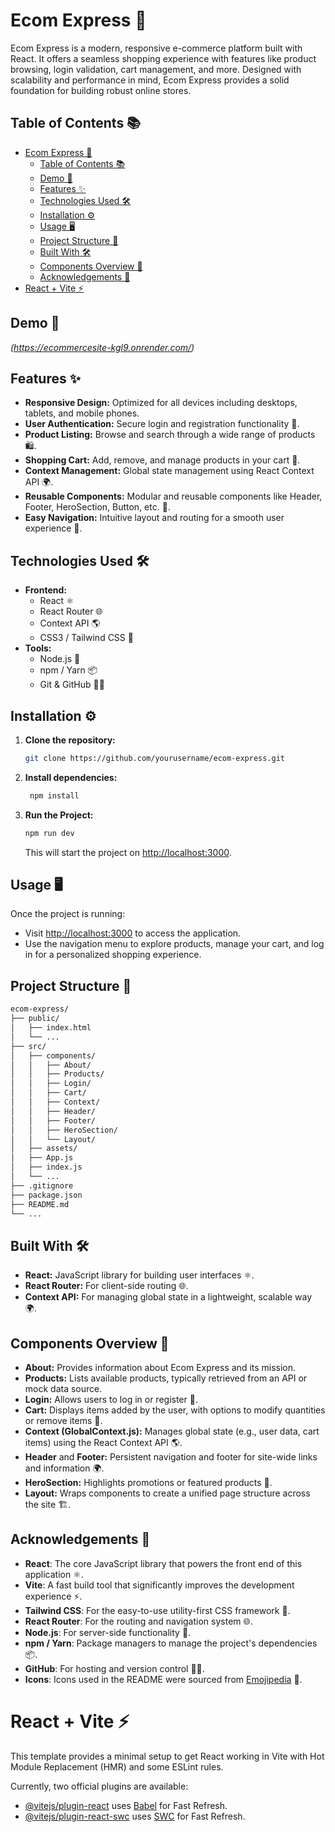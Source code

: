 
# Ecom Express 🛒

Ecom Express is a modern, responsive e-commerce platform built with React. It offers a seamless shopping experience with features like product browsing, login validation, cart management, and more. Designed with scalability and performance in mind, Ecom Express provides a solid foundation for building robust online stores.

## Table of Contents 📚
- [Ecom Express 🛒](#ecom-express-)
  - [Table of Contents 📚](#table-of-contents-)
  - [Demo 🎥](#demo-)
  - [Features ✨](#features-)
  - [Technologies Used 🛠️](#technologies-used-️)
  - [Installation ⚙️](#installation-️)
  - [Usage 🖥️](#usage-️)
  - [Project Structure 📁](#project-structure-)
  - [Built With 🛠️](#built-with-️)
  - [Components Overview 🧩](#components-overview-)
  - [Acknowledgements 🙏](#acknowledgements-)
- [React + Vite ⚡](#react--vite-)

## Demo 🎥
_(https://ecommercesite-kgl9.onrender.com/)_

## Features ✨
- **Responsive Design:** Optimized for all devices including desktops, tablets, and mobile phones.
- **User Authentication:** Secure login and registration functionality 🔐.
- **Product Listing:** Browse and search through a wide range of products 🛍️.
- **Shopping Cart:** Add, remove, and manage products in your cart 🛒.
- **Context Management:** Global state management using React Context API 🌍.
- **Reusable Components:** Modular and reusable components like Header, Footer, HeroSection, Button, etc. 🔧.
- **Easy Navigation:** Intuitive layout and routing for a smooth user experience 🚀.

## Technologies Used 🛠️
- **Frontend:**
  - React ⚛️
  - React Router 🌐
  - Context API 🌎
  - CSS3 / Tailwind CSS 🎨
- **Tools:**
  - Node.js 🌱
  - npm / Yarn 📦
  - Git & GitHub 🧑‍💻

## Installation ⚙️

1. **Clone the repository:**
   ```bash
   git clone https://github.com/yourusername/ecom-express.git
   ```
2. **Install dependencies:**
   ```bash
    npm install
   ```
3. **Run the Project:**
   ```bash
   npm run dev
   ```
   This will start the project on [http://localhost:3000](http://localhost:3000).

## Usage 🖥️
Once the project is running:
- Visit [http://localhost:3000](http://localhost:3000) to access the application.
- Use the navigation menu to explore products, manage your cart, and log in for a personalized shopping experience.

## Project Structure 📁

```bash
ecom-express/
├── public/
│   ├── index.html
│   └── ...
├── src/
│   ├── components/
│   │   ├── About/
│   │   ├── Products/
│   │   ├── Login/
│   │   ├── Cart/
│   │   ├── Context/
│   │   ├── Header/
│   │   ├── Footer/
│   │   ├── HeroSection/
│   │   └── Layout/
│   ├── assets/
│   ├── App.js
│   ├── index.js
│   └── ...
├── .gitignore
├── package.json
├── README.md
└── ...
```

## Built With 🛠️
- **React:** JavaScript library for building user interfaces ⚛️.
- **React Router:** For client-side routing 🌐.
- **Context API:** For managing global state in a lightweight, scalable way 🌍.

## Components Overview 🧩
- **About:** Provides information about Ecom Express and its mission.
- **Products:** Lists available products, typically retrieved from an API or mock data source.
- **Login:** Allows users to log in or register 🔐.
- **Cart:** Displays items added by the user, with options to modify quantities or remove items 🛒.
- **Context (GlobalContext.js):** Manages global state (e.g., user data, cart items) using the React Context API 🌎.
- **Header** and **Footer:** Persistent navigation and footer for site-wide links and information 🌍.
- **HeroSection:** Highlights promotions or featured products 🎉.
- **Layout:** Wraps components to create a unified page structure across the site 🏗️.

## Acknowledgements 🙏
- **React**: The core JavaScript library that powers the front end of this application ⚛️.
- **Vite**: A fast build tool that significantly improves the development experience ⚡.
- **Tailwind CSS**: For the easy-to-use utility-first CSS framework 🎨.
- **React Router**: For the routing and navigation system 🌐.
- **Node.js**: For server-side functionality 🌱.
- **npm / Yarn**: Package managers to manage the project's dependencies 📦.
- **GitHub**: For hosting and version control 🧑‍💻.
- **Icons**: Icons used in the README were sourced from [Emojipedia](https://emojipedia.org/) 🎉.


# React + Vite ⚡
This template provides a minimal setup to get React working in Vite with Hot Module Replacement (HMR) and some ESLint rules.

Currently, two official plugins are available:
- [@vitejs/plugin-react](https://github.com/vitejs/vite-plugin-react/blob/main/packages/plugin-react/README.md) uses [Babel](https://babeljs.io/) for Fast Refresh.
- [@vitejs/plugin-react-swc](https://github.com/vitejs/vite-plugin-react-swc) uses [SWC](https://swc.rs/) for Fast Refresh.

